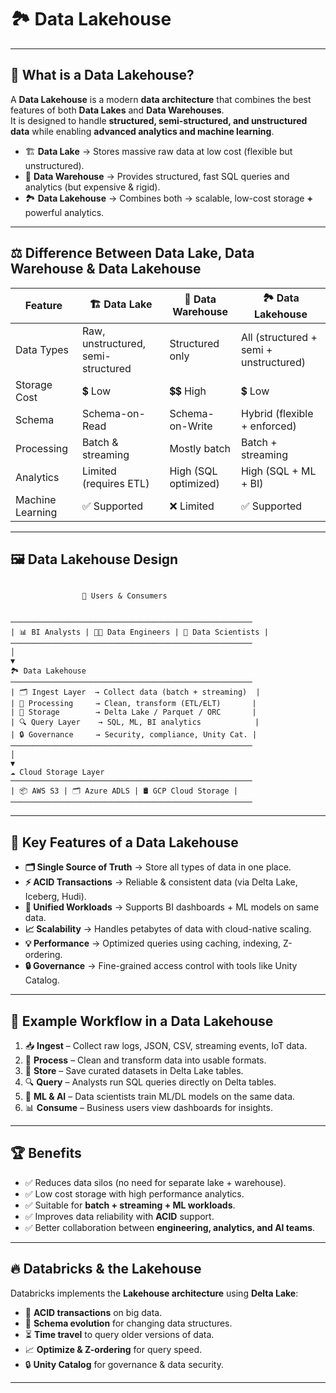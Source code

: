 # 🏞️ Data Lakehouse

---

## 🔹 What is a Data Lakehouse?
A **Data Lakehouse** is a modern **data architecture** that combines the best features of both **Data Lakes** and **Data Warehouses**.  
It is designed to handle **structured, semi-structured, and unstructured data** while enabling **advanced analytics and machine learning**.

- 🏗️ **Data Lake** → Stores massive raw data at low cost (flexible but unstructured).  
- 🏢 **Data Warehouse** → Provides structured, fast SQL queries and analytics (but expensive & rigid).  
- 🏞️ **Data Lakehouse** → Combines both → scalable, low-cost storage **+** powerful analytics.  

---

## ⚖️ Difference Between Data Lake, Data Warehouse & Data Lakehouse

| Feature               | 🏗️ Data Lake           | 🏢 Data Warehouse    | 🏞️ Data Lakehouse        |
|------------------------|------------------------|----------------------|--------------------------|
| Data Types             | Raw, unstructured, semi-structured | Structured only | All (structured + semi + unstructured) |
| Storage Cost           | 💲 Low                | 💲💲 High             | 💲 Low                   |
| Schema                 | Schema-on-Read        | Schema-on-Write      | Hybrid (flexible + enforced) |
| Processing             | Batch & streaming     | Mostly batch         | Batch + streaming        |
| Analytics              | Limited (requires ETL)| High (SQL optimized) | High (SQL + ML + BI)     |
| Machine Learning       | ✅ Supported           | ❌ Limited           | ✅ Supported              |

---

## 🖼️ Data Lakehouse Design

```

```
                    👥 Users & Consumers
```

──────────────────────────────────────────────────────
| 📊 BI Analysts | 👨‍💻 Data Engineers | 🤖 Data Scientists |
──────────────────────────────────────────────────────
│
▼
🏞️ Data Lakehouse
──────────────────────────────────────────────────────
| 🗂️ Ingest Layer  → Collect data (batch + streaming)  |
| 🧹 Processing     → Clean, transform (ETL/ELT)       |
| 💾 Storage        → Delta Lake / Parquet / ORC       |
| 🔍 Query Layer    → SQL, ML, BI analytics            |
| 🔒 Governance     → Security, compliance, Unity Cat. |
──────────────────────────────────────────────────────
│
▼
☁️ Cloud Storage Layer
──────────────────────────────────────────────────────
| 📦 AWS S3 | 🗂️ Azure ADLS | 🛢️ GCP Cloud Storage |
──────────────────────────────────────────────────────

```

---

## 🔑 Key Features of a Data Lakehouse
- **🗂️ Single Source of Truth** → Store all types of data in one place.  
- **⚡ ACID Transactions** → Reliable & consistent data (via Delta Lake, Iceberg, Hudi).  
- **🧩 Unified Workloads** → Supports BI dashboards + ML models on same data.  
- **📈 Scalability** → Handles petabytes of data with cloud-native scaling.  
- **💡 Performance** → Optimized queries using caching, indexing, Z-ordering.  
- **🔒 Governance** → Fine-grained access control with tools like Unity Catalog.  

---

## 🔄 Example Workflow in a Data Lakehouse
1. 📥 **Ingest** – Collect raw logs, JSON, CSV, streaming events, IoT data.  
2. 🧹 **Process** – Clean and transform data into usable formats.  
3. 💾 **Store** – Save curated datasets in Delta Lake tables.  
4. 🔍 **Query** – Analysts run SQL queries directly on Delta tables.  
5. 🤖 **ML & AI** – Data scientists train ML/DL models on the same data.  
6. 📊 **Consume** – Business users view dashboards for insights.  

---

## 🏆 Benefits
- ✅ Reduces data silos (no need for separate lake + warehouse).  
- ✅ Low cost storage with high performance analytics.  
- ✅ Suitable for **batch + streaming + ML workloads**.  
- ✅ Improves data reliability with **ACID** support.  
- ✅ Better collaboration between **engineering, analytics, and AI teams**.  

---

## 🔥 Databricks & the Lakehouse
Databricks implements the **Lakehouse architecture** using **Delta Lake**:
- 🔄 **ACID transactions** on big data.  
- 📂 **Schema evolution** for changing data structures.  
- ⏳ **Time travel** to query older versions of data.  
- 📈 **Optimize & Z-ordering** for query speed.  
- 🔒 **Unity Catalog** for governance & data security.  

---